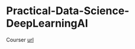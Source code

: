# Practical-Data-Science-DeepLearningAI


Courser [url](https://www.coursera.org/specializations/practical-data-science)


